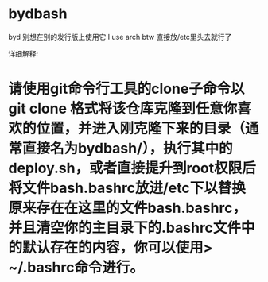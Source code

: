 # bydbash
byd
别想在别的发行版上使用它 I use arch btw
直接放/etc里头去就行了

详细解释:
# 请使用git命令行工具的clone子命令以git clone <url>格式将该仓库克隆到任意你喜欢的位置，并进入刚克隆下来的目录（通常直接名为bydbash/），执行其中的deploy.sh，或者直接提升到root权限后将文件bash.bashrc放进/etc下以替换原来存在在这里的文件bash.bashrc，并且清空你的主目录下的.bashrc文件中的默认存在的内容，你可以使用> ~/.bashrc命令进行。
